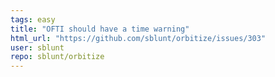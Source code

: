 ```yaml
---
tags: easy
title: "OFTI should have a time warning"
html_url: "https://github.com/sblunt/orbitize/issues/303"
user: sblunt
repo: sblunt/orbitize
---
```


